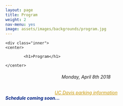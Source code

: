 ```yaml
---
layout: page
title: Program
weight: 2
nav-menu: yes
image: assets/images/backgrounds/program.jpg
---
```


<!-- Main -->
<div id="main" class="alt">

<!-- One -->

	<div class="inner">
	<center>
	
			<h1>Program</h1>
	
	</center>

<!-- Content -->
<!-- Table -->
<center><h6> Monday, April 8th 2018 </h6></center>

<h6>
<center>
<!-- <a style="color:#c99700;" href="https://cru.ucdavis.edu/content/339-location-amp-contact.htm">UC Davis Alumni Center</a>
&nbsp;&nbsp;&nbsp; | &nbsp;&nbsp;&nbsp; -->
<a style="color:#c99700;" href="http://taps.ucdavis.edu/parking/information/maps">UC Davis parking information</a>
</center>

<b style="color:#002285;">
Schedule coming soon... 
</b>

<!-- <div class="table-wrapper">
	<table>
		<thead>
			<tr>
				<th>&nbsp;</th>
				<th>&nbsp;</th>
			</tr>
		</thead>
		<tbody>

<tr>
<td style="font-size:120%;">08:00</td>
<td><i>Registration</i></td>
</tr>

<tr>
<td style="font-size:120%;">08:30</td>
<td> <b style="font-size:120%;">Tabare Abadie</b> | DuPont Pioneer<br>  <i>Opening Remarks</i></td>
</tr>

<tr>
<td style="font-size:120%;">08:40</td>
<td> <b style="font-size:120%;">Elizabeth Kellogg</b> | Donald Danforth Plant Science Center<br>  <i>"Inflorescence form and function in sorghum and its relatives"</i></td>
</tr>

<tr>
<td style="font-size:120%;">09:20</td>
<td> <b style="font-size:120%;">Barbara Blanco-Ulate </b> | University of California-Davis<br>  <i>"Postharvest biology: Bridging fundamental and applied research"</i></td>
</tr>

<tr>
<td style="font-size:120%;">09:35</td>
<td> <b style="font-size:120%;">Patrick Brown</b> | University of California-Davis<br>  <i>"Accelerating genetic gain in tree crops"</i></td>
</tr>

<tr>
<td style="font-size:120%;">09:50</td>
<td> <b style="font-size:120%;">Daniel Chitwood</b> | Michigan State University<br>  <i>"Topological Data Analysis: What is it? What is it good for? How can it be used to study plant morphology?"</i></td>
</tr>

<tr>
<td style="font-size:120%;">10:30</td>
<td><b style="font-size:120%;">Poster Access</b> | Coffee</td>
</tr>

<tr>
<td style="font-size:120%;">10:50</td>
<td> <b style="font-size:120%;">Noah Whiteman</b> | University of California-Berkeley<br>  <i>"My model organism eats your model organism: The natural history of a Drosophila that attacks Arabidopsis"</i></td>
</tr>

<tr>
<td style="font-size:120%;">11:30</td>
<td> <b style="font-size:120%;">Amit Sethi</b> | DuPont Pioneer<br>  <i>"Next-Generation Insect-Resistant Biotech Crops"</i></td>
</tr>

<tr>
<td style="font-size:120%;">12:10</td>
<td> <b style="font-size:120%;">Flashtalks</b></td>
</tr>

<tr>
<td style="font-size:120%;">12:30</td>
<td>Lunch</td>
</tr>

<tr>
<td style="font-size:120%;">13:00</td>
<td>Poster Access</td>
</tr>

<tr>
<td style="font-size:120%;">13:30</td>
<td> <b style="font-size:120%;">Patrick Edger</b> | Michigan State University<br>  <i>"Subgenome dominance in interspecific hybrids and allopolyploids"</i></td>
</tr>

<tr>
<td style="font-size:120%;">14:10</td>
<td> <b style="font-size:120%;">Lucia Gutierrez</b> | University of Wisconsin-Madison<br>  <i>"Breeding Cereals for Sustainable Agriculture: Harnessing Genomic Data to Accelerate Gains in Complex Quantitative Traits"</i></td>
</tr>

<tr>
<td style="font-size:120%;">14:50</td>
<td><b style="font-size:120%;">Poster Access</b> | Coffee</td>
</tr>


<tr>
<td style="font-size:120%;">15:20</td>
<td> <b style="font-size:120%;">Emily Josephs</b> | University of California-Davis<br>  <i>"Linking population genomics and quantitative genetics to understand the maintenance of variation in wild and domesticated plants"</i></td>
</tr>

<tr>
<td style="font-size:120%;">15:35</td>
<td> <b style="font-size:120%;">Maeli Melotto</b> | University of California-Davis<br>  <i>"Human Pathogens on Plants"</i></td>
</tr>

<tr>
<td style="font-size:120%;">15:50</td>
<td> <b style="font-size:120%;">Stacey Harmer</b> | University of California-Davis<br>  <i>"Circadian rhythms are turning heads: clock regulation of sunflower growth and development"</i></td>
</tr>

<tr>
<td style="font-size:120%;">16:30</td>
<td><b style="font-size:120%;">Closing Remarks</b> </td>
</tr>


		</tbody>
	</table>
</div>


<p style="text-align: left;"><i> - Lunch and memorabilia provided</i></p>
</h6>

</div>
</div> -->
